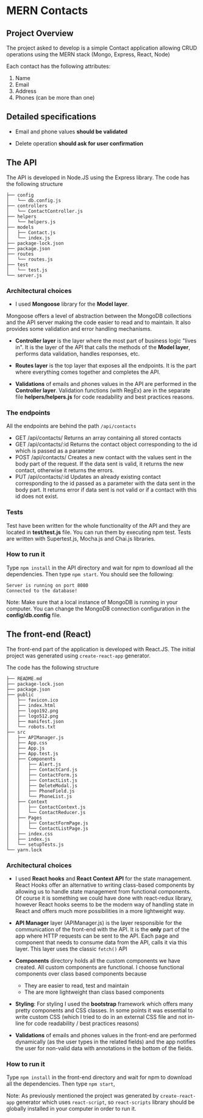 # MERN Contacts

## Project Overview
The project asked to develop is a simple Contact application allowing CRUD operations using the MERN stack (Mongo, Express, React, Node)

Each contact has the following attributes:

1) Name
2) Email
3) Address
4) Phones (can be more than one)


## Detailed specifications

* Email and phone values **should be validated**

* Delete operation **should ask for user confirmation**
  

## The API

The API is developed in Node.JS using the Express library.
The code has the following structure

    ├── config
    │   └── db.config.js
    ├── controllers
    │   └── ContactController.js
    ├── helpers
    │   └── helpers.js
    ├── models
    │   ├── Contact.js
    │   └── index.js
    ├── package-lock.json
    ├── package.json
    ├── routes
    │   └── routes.js
    ├── test
    │   └── test.js
    └── server.js

### Architectural choices

* I used **Mongoose** library for the **Model layer**.

Mongoose offers a level of abstraction between the MongoDB collections and the API server making the code easier to read and to maintain. It also provides some validation and error handling mechanisms.
  
* **Controller layer** is the layer where the most part of business logic "lives in". It is the layer of the API that calls the methods of the **Model layer**, performs data validation, handles responses, etc.

* **Routes layer** is the top layer that exposes all the endpoints. It is the part where everything comes together and completes the API.

 * **Validations** of emails and phones values in the API are performed in the **Controller layer**.  Validation functions (with RegEx) are in the separate file **helpers/helpers.js**  for code readability and best practices reasons. 

### The endpoints
All the endpoints are behind the path `/api/contacts`
* GET /api/contacts/
Returns an array containing all stored contacts
* GET /api/contacts/:id
Returns the contact object corresponding to the id which is passed as a parameter
* POST /api/contacts/
Creates a new contact with the values sent in the body part of the request. If the data sent is valid, it returns the new contact, otherwise it returns the errors.
* PUT /api/contacts/:id
Updates an already existing contact corresponding to the id passed as a parameter with the data sent in the body part. It returns error if data sent is not valid or if a contact with this id does not exist.

### Tests
Test have been written for the whole functionality of the API and they are located in **test/test.js** file. You can run them by executing npm test. Tests are written with Supertest.js, Mocha.js and Chai.js libraries.

### How to run it

Type `npm install` in the API directory and wait for npm to download all the dependencies. Then type `npm start`. 
You should see the following:

    Server is running on port 8080
    Connected to the database!

Note: Make sure that a local instance of MongoDB is running in your computer. You can change the MongoDB connection configuration in the **config/db.config** file.


## The front-end (React)

The front-end part of the application is developed with React.JS. The initial project was generated using `create-react-app` generator.

The code has the following structure
    
    ├── README.md
    ├── package-lock.json
    ├── package.json
    ├── public
    │   ├── favicon.ico
    │   ├── index.html
    │   ├── logo192.png
    │   ├── logo512.png
    │   ├── manifest.json
    │   └── robots.txt
    ├── src
    │   ├── APIManager.js
    │   ├── App.css
    │   ├── App.js
    │   ├── App.test.js
    │   ├── Components
    │   │   ├── Alert.js
    │   │   ├── ContactCard.js
    │   │   ├── ContactForm.js
    │   │   ├── ContactList.js
    │   │   ├── DeleteModal.js
    │   │   ├── PhoneField.js
    │   │   └── PhoneList.js
    │   ├── Context
    │   │   ├── ContactContext.js
    │   │   └── ContactReducer.js
    │   ├── Pages
    │   │   ├── ContactFormPage.js
    │   │   └── ContactListPage.js
    │   ├── index.css
    │   ├── index.js
    │   └── setupTests.js
    └── yarn.lock

 ### Architectural choices
* I used **React hooks**  and **React Context API** for the state management. React Hooks offer an alternative to writing class-based components by allowing us to handle state management from functional components. Of course it is something we could have done with react-redux library, however React hooks seems to be the modern way of handling state in React and offers much more possibilities in a more lightweight way. 

* **API Manager** layer (APIManager.js) is the layer responsible for the communication of the front-end with the API. It is the **only** part of the app where HTTP requests can be sent to the API. Each page and component that needs to consume data from the API, calls it via this layer. This layer uses the classic `fetch()` API

* **Components** directory holds all the custom components we have created. All custom components are functional. I choose functional components over class based components because 
    * They are easier to read, test and maintain
    * The are more lightweight than class based components

* **Styling**: For styling I used the **bootstrap** framework which offers many pretty components and CSS classes. In some points it was essential to write custom CSS (which I tried to do in an external CSS file and not in-line for code readability / best practices reasons)

* **Validations** of emails and phones values in the front-end are performed dynamically (as the user types in the related fields) and the app notifies the user for non-valid data with annotations in the bottom of the fields.


### How to run it

Type `npm install` in the front-end directory and wait for npm to download all the dependencies. Then type `npm start`,

Note: As previously mentioned the project was generated by `create-react-app` generator which uses `react-script`, so `react-scripts` library should be globally installed in your computer in order to run it. 
